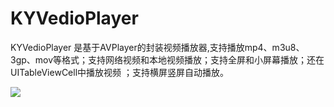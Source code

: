 # KYVedioPlayer
KYVedioPlayer 是基于AVPlayer的封装视频播放器,支持播放mp4、m3u8、3gp、mov等格式；支持网络视频和本地视频播放；支持全屏和小屏幕播放；还在UITableViewCell中播放视频 ；支持横屏竖屏自动播放。

![](https://github.com/kingly09/KYVedioPlayer/blob/master/vedio01.gif)
